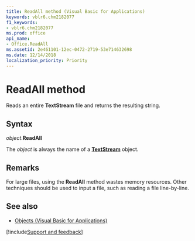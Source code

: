 ```yaml
---
title: ReadAll method (Visual Basic for Applications)
keywords: vblr6.chm2182077
f1_keywords:
- vblr6.chm2182077
ms.prod: office
api_name:
- Office.ReadAll
ms.assetid: 2e461101-12ec-0472-2719-53e714632698
ms.date: 12/14/2018
localization_priority: Priority
---
```



# ReadAll method

Reads an entire **TextStream** file and returns the resulting string.

## Syntax

_object_.**ReadAll**

The _object_ is always the name of a **[TextStream](textstream-object.md)** object.

## Remarks

For large files, using the **ReadAll** method wastes memory resources. Other techniques should be used to input a file, such as reading a file line-by-line.

## See also

- [Objects (Visual Basic for Applications)](../objects-visual-basic-for-applications.md)

[!include[Support and feedback](~/includes/feedback-boilerplate.md)]